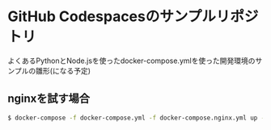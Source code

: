 # GitHub Codespacesのサンプルリポジトリ

よくあるPythonとNode.jsを使ったdocker-compose.ymlを使った開発環境のサンプルの雛形(になる予定)


## nginxを試す場合

```bash
$ docker-compose -f docker-compose.yml -f docker-compose.nginx.yml up -d
```
